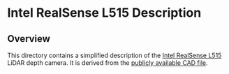 # Intel RealSense L515 Description

## Overview
This directory contains a simplified description of the [Intel RealSense L515](https://www.intelrealsense.com/lidar-camera-l515/) LiDAR depth camera. It is derived from the [publicly available CAD file](https://dev.intelrealsense.com/docs/lidar-l500).
